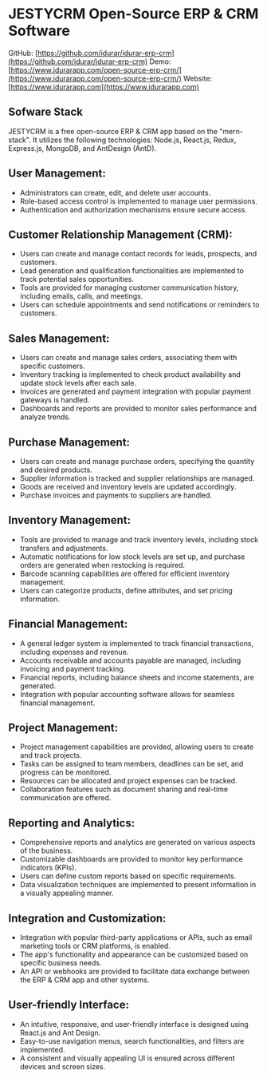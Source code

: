 #  JESTYCRM Open-Source ERP & CRM Software

GitHub: [https://github.com/idurar/idurar-erp-crm](https://github.com/idurar/idurar-erp-crm)
Demo: [https://www.idurarapp.com/open-source-erp-crm/](https://www.idurarapp.com/open-source-erp-crm/)
Website: [https://www.idurarapp.com](https://www.idurarapp.com)

## Sofware Stack

 JESTYCRM is a free open-source ERP & CRM app based on the "mern-stack". It utilizes the following technologies: Node.js, React.js, Redux, Express.js, MongoDB, and AntDesign (AntD).

## User Management:

- Administrators can create, edit, and delete user accounts.
- Role-based access control is implemented to manage user permissions.
- Authentication and authorization mechanisms ensure secure access.

## Customer Relationship Management (CRM):

- Users can create and manage contact records for leads, prospects, and customers.
- Lead generation and qualification functionalities are implemented to track potential sales opportunities.
- Tools are provided for managing customer communication history, including emails, calls, and meetings.
- Users can schedule appointments and send notifications or reminders to customers.

## Sales Management:

- Users can create and manage sales orders, associating them with specific customers.
- Inventory tracking is implemented to check product availability and update stock levels after each sale.
- Invoices are generated and payment integration with popular payment gateways is handled.
- Dashboards and reports are provided to monitor sales performance and analyze trends.

## Purchase Management:

- Users can create and manage purchase orders, specifying the quantity and desired products.
- Supplier information is tracked and supplier relationships are managed.
- Goods are received and inventory levels are updated accordingly.
- Purchase invoices and payments to suppliers are handled.

## Inventory Management:

- Tools are provided to manage and track inventory levels, including stock transfers and adjustments.
- Automatic notifications for low stock levels are set up, and purchase orders are generated when restocking is required.
- Barcode scanning capabilities are offered for efficient inventory management.
- Users can categorize products, define attributes, and set pricing information.

## Financial Management:

- A general ledger system is implemented to track financial transactions, including expenses and revenue.
- Accounts receivable and accounts payable are managed, including invoicing and payment tracking.
- Financial reports, including balance sheets and income statements, are generated.
- Integration with popular accounting software allows for seamless financial management.

## Project Management:

- Project management capabilities are provided, allowing users to create and track projects.
- Tasks can be assigned to team members, deadlines can be set, and progress can be monitored.
- Resources can be allocated and project expenses can be tracked.
- Collaboration features such as document sharing and real-time communication are offered.

## Reporting and Analytics:

- Comprehensive reports and analytics are generated on various aspects of the business.
- Customizable dashboards are provided to monitor key performance indicators (KPIs).
- Users can define custom reports based on specific requirements.
- Data visualization techniques are implemented to present information in a visually appealing manner.

## Integration and Customization:

- Integration with popular third-party applications or APIs, such as email marketing tools or CRM platforms, is enabled.
- The app's functionality and appearance can be customized based on specific business needs.
- An API or webhooks are provided to facilitate data exchange between the ERP & CRM app and other systems.

## User-friendly Interface:

- An intuitive, responsive, and user-friendly interface is designed using React.js and Ant Design.
- Easy-to-use navigation menus, search functionalities, and filters are implemented.
- A consistent and visually appealing UI is ensured across different devices and screen sizes.